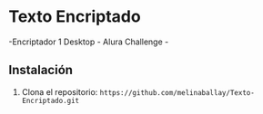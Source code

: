 # Texto Encriptado
-Encriptador 1 Desktop - Alura Challenge - 
## Instalación
1. Clona el repositorio: `https://github.com/melinaballay/Texto-Encriptado.git`
